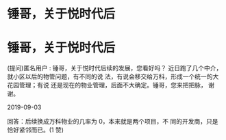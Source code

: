 # 锤哥，关于悦时代后

# 锤哥，关于悦时代后

(提问)匿名用户 : 锤哥，关于悦时代后续的发展，您看好吗？ 近日跑了几个中介，就小区以后的物管问题，有不同的说 法，有说会移交给万科，形成一个统一的大花园管理；有说 还是现在的物业管理，后面不大确定。锤哥，您来把把脉， 谢谢。

2019-09-03

回答：后续换成万科物业的几率为 0，本来就是两个项目，不 同的开发商，只是恰好紧邻而已。(1 赞)